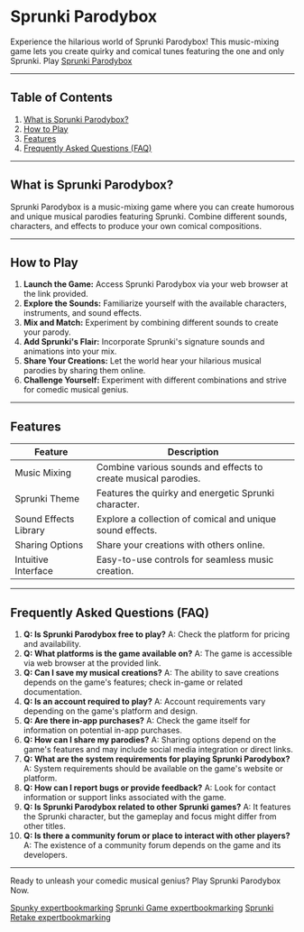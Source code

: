 # Sprunki Parodybox

Experience the hilarious world of Sprunki Parodybox! This music-mixing game lets you create quirky and comical tunes featuring the one and only Sprunki. Play [Sprunki Parodybox](https://spunky.games/sprunki-parodybox)


---

## Table of Contents

1. [What is Sprunki Parodybox?](#what-is-sprunki-parodybox)
2. [How to Play](#how-to-play)
3. [Features](#features)
4. [Frequently Asked Questions (FAQ)](#faq)

---

## What is Sprunki Parodybox? <a name="what-is-sprunki-parodybox"></a>

Sprunki Parodybox is a music-mixing game where you can create humorous and unique musical parodies featuring Sprunki. Combine different sounds, characters, and effects to produce your own comical compositions.


---

## How to Play <a name="how-to-play"></a>

1. **Launch the Game:**  Access Sprunki Parodybox via your web browser at the link provided.
2. **Explore the Sounds:** Familiarize yourself with the available characters, instruments, and sound effects.
3. **Mix and Match:**  Experiment by combining different sounds to create your parody.
4. **Add Sprunki's Flair:** Incorporate Sprunki's signature sounds and animations into your mix.
5. **Share Your Creations:**  Let the world hear your hilarious musical parodies by sharing them online.
6. **Challenge Yourself:** Experiment with different combinations and strive for comedic musical genius.


---

## Features <a name="features"></a>

| Feature            | Description                                                            |
|---------------------|------------------------------------------------------------------------|
| Music Mixing        | Combine various sounds and effects to create musical parodies.           |
| Sprunki Theme      |  Features the quirky and energetic Sprunki character.                    |
| Sound Effects Library | Explore a collection of comical and unique sound effects.                 |
| Sharing Options     | Share your creations with others online.                                 |
| Intuitive Interface | Easy-to-use controls for seamless music creation.                     |


---

## Frequently Asked Questions (FAQ) <a name="faq"></a>

1. **Q: Is Sprunki Parodybox free to play?**  A: Check the platform for pricing and availability.
2. **Q: What platforms is the game available on?** A: The game is accessible via web browser at the provided link.
3. **Q: Can I save my musical creations?** A: The ability to save creations depends on the game's features; check in-game or related documentation.
4. **Q: Is an account required to play?** A: Account requirements vary depending on the game's platform and design.
5. **Q:  Are there in-app purchases?** A:  Check the game itself for information on potential in-app purchases.
6. **Q: How can I share my parodies?** A:  Sharing options depend on the game's features and may include social media integration or direct links.
7. **Q: What are the system requirements for playing Sprunki Parodybox?** A: System requirements should be available on the game's website or platform.
8. **Q:  How can I report bugs or provide feedback?** A: Look for contact information or support links associated with the game.
9. **Q: Is Sprunki Parodybox related to other Sprunki games?** A: It features the Sprunki character, but the gameplay and focus might differ from other titles.
10. **Q:  Is there a community forum or place to interact with other players?** A: The existence of a community forum depends on the game and its developers.



---


Ready to unleash your comedic musical genius? Play Sprunki Parodybox Now.

 [Spunky expertbookmarking](https://www.expertbookmarking.com/story/spunky-2)
 [Sprunki Game expertbookmarking](https://www.expertbookmarking.com/story/sprunkigame)
 [Sprunki Retake expertbookmarking](https://www.expertbookmarking.com/story/sprunki-retake)
